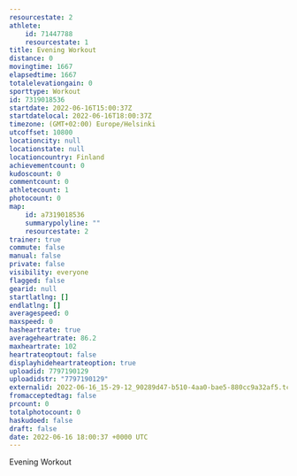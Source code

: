 ```yaml
---
resourcestate: 2
athlete:
    id: 71447788
    resourcestate: 1
title: Evening Workout
distance: 0
movingtime: 1667
elapsedtime: 1667
totalelevationgain: 0
sporttype: Workout
id: 7319018536
startdate: 2022-06-16T15:00:37Z
startdatelocal: 2022-06-16T18:00:37Z
timezone: (GMT+02:00) Europe/Helsinki
utcoffset: 10800
locationcity: null
locationstate: null
locationcountry: Finland
achievementcount: 0
kudoscount: 0
commentcount: 0
athletecount: 1
photocount: 0
map:
    id: a7319018536
    summarypolyline: ""
    resourcestate: 2
trainer: true
commute: false
manual: false
private: false
visibility: everyone
flagged: false
gearid: null
startlatlng: []
endlatlng: []
averagespeed: 0
maxspeed: 0
hasheartrate: true
averageheartrate: 86.2
maxheartrate: 102
heartrateoptout: false
displayhideheartrateoption: true
uploadid: 7797190129
uploadidstr: "7797190129"
externalid: 2022-06-16_15-29-12_90289d47-b510-4aa0-bae5-880cc9a32af5.tcx
fromacceptedtag: false
prcount: 0
totalphotocount: 0
haskudoed: false
draft: false
date: 2022-06-16 18:00:37 +0000 UTC
---
```

Evening Workout